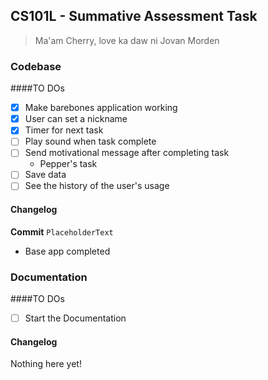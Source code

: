 ## CS101L - Summative Assessment Task
> Ma'am Cherry, love ka daw ni Jovan Morden


### Codebase

####TO DOs
- [x] Make barebones application working
- [x] User can set a nickname
- [x] Timer for next task
- [ ] Play sound when task complete
- [ ] Send motivational message after completing task
    - Pepper's task
- [ ] Save data
- [ ] See the history of the user's usage

#### Changelog 
**Commit** `PlaceholderText`
- Base app completed


### Documentation
####TO DOs
- [ ] Start the Documentation
#### Changelog 
Nothing here yet!